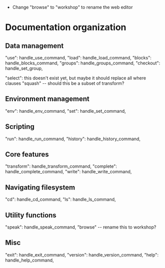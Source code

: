 - Change "browse" to "workshop" to rename the web editor

# Documentation organization

## Data management

"use": handle_use_command,
"load": handle_load_command,
"blocks": handle_blocks_command,
"groups": handle_groups_command,
"checkout": handle_set_group,

"select": this doesn't exist yet, but maybe it should replace all where clauses
"squash" -- should this be a subset of transform?

## Environment management

"env": handle_env_command,
"set": handle_set_command,

## Scripting

"run": handle_run_command,
"history": handle_history_command,

## Core features

"transform": handle_transform_command,
"complete": handle_complete_command,
"write": handle_write_command,

## Navigating filesystem

"cd": handle_cd_command,
"ls": handle_ls_command,

## Utility functions

"speak": handle_speak_command,
"browse" -- rename this to workshop?

## Misc

"exit": handle_exit_command,
"version": handle_version_command,
"help": handle_help_command,

